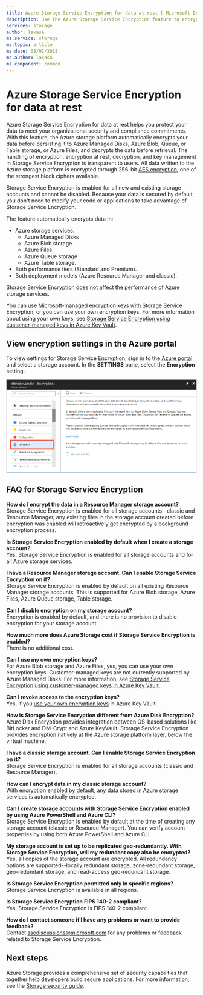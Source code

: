 ```yaml
---
title: Azure Storage Service Encryption for data at rest | Microsoft Docs
description: Use the Azure Storage Service Encryption feature to encrypt Azure Managed Disks, Azure Blob storage, Azure Files, Azure Queue storage, and Azure Table storage on the service side when storing the data, and decrypt it when retrieving the data.
services: storage
author: lakasa
ms.service: storage
ms.topic: article
ms.date: 08/01/2018
ms.author: lakasa
ms.component: common
---
```


# Azure Storage Service Encryption for data at rest
Azure Storage Service Encryption for data at rest helps you protect your data to meet your organizational security and compliance commitments. With this feature, the Azure storage platform automatically encrypts your data before persisting it to Azure Managed Disks, Azure Blob, Queue, or Table storage, or Azure Files, and decrypts the data before retrieval. The handling of encryption, encryption at rest, decryption, and key management in Storage Service Encryption is transparent to users. All data written to the Azure storage platform is encrypted through 256-bit [AES encryption](https://en.wikipedia.org/wiki/Advanced_Encryption_Standard), one of the strongest block ciphers available.

Storage Service Encryption is enabled for all new and existing storage accounts and cannot be disabled. Because your data is secured by default, you don't need to modify your code or applications to take advantage of Storage Service Encryption.

The feature automatically encrypts data in:

- Azure storage services:
    - Azure Managed Disks
    - Azure Blob storage
    - Azure Files
    - Azure Queue storage
    - Azure Table storage.  
- Both performance tiers (Standard and Premium).
- Both deployment models (Azure Resource Manager and classic).

Storage Service Encryption does not affect the performance of Azure storage services.

You can use Microsoft-managed encryption keys with Storage Service Encryption, or you can use your own encryption keys. For more information about using your own keys, see [Storage Service Encryption using customer-managed keys in Azure Key Vault](storage-service-encryption-customer-managed-keys.md).

## View encryption settings in the Azure portal
To view settings for Storage Service Encryption, sign in to the [Azure portal](https://portal.azure.com) and select a storage account. In the **SETTINGS** pane, select the **Encryption** setting.

![Portal screenshot showing the Encryption setting](./media/storage-service-encryption/image1.png)

## FAQ for Storage Service Encryption
**How do I encrypt the data in a Resource Manager storage account?**  
Storage Service Encryption is enabled for all storage accounts--classic and Resource Manager, any existing files in the storage account created before encryption was enabled will retroactively get encrypted by a background encryption process.

**Is Storage Service Encryption enabled by default when I create a storage account?**  
Yes, Storage Service Encryption is enabled for all storage accounts and for all Azure storage services.

**I have a Resource Manager storage account. Can I enable Storage Service Encryption on it?**  
Storage Service Encryption is enabled by default on all existing Resource Manager storage accounts. This is supported for Azure Blob storage, Azure Files, Azure Queue storage, Table storage. 

**Can I disable encryption on my storage account?**  
Encryption is enabled by default, and there is no provision to disable encryption for your storage account. 

**How much more does Azure Storage cost if Storage Service Encryption is enabled?**  
There is no additional cost.

**Can I use my own encryption keys?**  
For Azure Blob storage and Azure Files, yes, you can use your own encryption keys. Customer-managed keys are not currently supported by Azure Managed Disks. For more information, see [Storage Service Encryption using customer-managed keys in Azure Key Vault](storage-service-encryption-customer-managed-keys.md).

**Can I revoke access to the encryption keys?**  
Yes, if you [use your own encryption keys](storage-service-encryption-customer-managed-keys.md) in Azure Key Vault.

**How is Storage Service Encryption different from Azure Disk Encryption?**  
Azure Disk Encryption provides integration between OS-based solutions like BitLocker and DM-Crypt and Azure KeyVault. Storage Service Encryption provides encryption natively at the Azure storage platform layer, below the virtual machine.

**I have a classic storage account. Can I enable Storage Service Encryption on it?**  
Storage Service Encryption is enabled for all storage accounts (classic and Resource Manager).

**How can I encrypt data in my classic storage account?**  
With encryption enabled by default, any data stored in Azure storage services is automatically encrypted. 

**Can I create storage accounts with Storage Service Encryption enabled by using Azure PowerShell and Azure CLI?**  
Storage Service Encryption is enabled by default at the time of creating any storage account (classic or Resource Manager). You can verify account properties by using both Azure PowerShell and Azure CLI.

**My storage account is set up to be replicated geo-redundantly. With Storage Service Encryption, will my redundant copy also be encrypted?**  
Yes, all copies of the storage account are encrypted. All redundancy options are supported--locally redundant storage, zone-redundant storage, geo-redundant storage, and read-access geo-redundant storage.

**Is Storage Service Encryption permitted only in specific regions?**  
Storage Service Encryption is available in all regions.

**Is Storage Service Encryption FIPS 140-2 compliant?**  
Yes, Storage Service Encryption is FIPS 140-2 compliant.

**How do I contact someone if I have any problems or want to provide feedback?**  
Contact [ssediscussions@microsoft.com](mailto:ssediscussions@microsoft.com) for any problems or feedback related to Storage Service Encryption.

## Next steps
Azure Storage provides a comprehensive set of security capabilities that together help developers build secure applications. For more information, see the [Storage security guide](../storage-security-guide.md).
